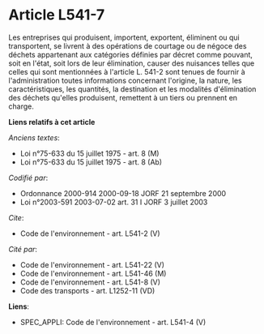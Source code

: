 # Article L541-7

Les entreprises qui produisent, importent, exportent, éliminent ou qui transportent, se livrent à des opérations de courtage
ou de négoce des déchets appartenant aux catégories définies par décret comme pouvant, soit en l'état, soit lors de leur
élimination, causer des nuisances telles que celles qui sont mentionnées à l'article L. 541-2 sont tenues de fournir à
l'administration toutes informations concernant l'origine, la nature, les caractéristiques, les quantités, la destination et
les modalités d'élimination des déchets qu'elles produisent, remettent à un tiers ou prennent en charge.

**Liens relatifs à cet article**

_Anciens textes_:

  - Loi n°75-633 du 15 juillet 1975 - art. 8 (M)
  - Loi n°75-633 du 15 juillet 1975 - art. 8 (Ab)

_Codifié par_:

  - Ordonnance 2000-914 2000-09-18 JORF 21 septembre 2000
  - Loi n°2003-591 2003-07-02 art. 31 I JORF 3 juillet 2003

_Cite_:

  - Code de l'environnement - art. L541-2 (V)

_Cité par_:

  - Code de l'environnement - art. L541-22 (V)
  - Code de l'environnement - art. L541-46 (M)
  - Code de l'environnement - art. L541-8 (V)
  - Code des transports - art. L1252-11 (VD)

**Liens**:

  - SPEC_APPLI: Code de l'environnement - art. L541-4 (V)
